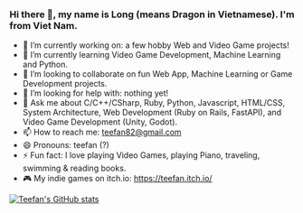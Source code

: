 ### Hi there 👋, my name is Long (means Dragon in Vietnamese). I'm from Viet Nam.

- 🔭 I’m currently working on: a few hobby Web and Video Game projects!
- 🌱 I’m currently learning Video Game Development, Machine Learning and Python.
- 👯 I’m looking to collaborate on fun Web App, Machine Learning or Game Development projects.
- 🤔 I’m looking for help with: nothing yet!
- 💬 Ask me about C/C++/CSharp, Ruby, Python, Javascript, HTML/CSS, System Architecture, Web Development (Ruby on Rails, FastAPI), and Video Game Development (Unity, Godot).
- 📫 How to reach me: teefan82@gmail.com
- 😄 Pronouns: teefan (?)
- ⚡ Fun fact: I love playing Video Games, playing Piano, traveling, swimming & reading books.
- 🎮 My indie games on itch.io: https://teefan.itch.io/

[![Teefan's GitHub stats](https://github-readme-stats.vercel.app/api?username=teefan)](https://github.com/teefan/github-readme-stats)
